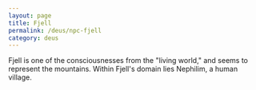 ```yaml
---
layout: page
title: Fjell
permalink: /deus/npc-fjell
category: deus
---
```

Fjell is one of the consciousnesses from the &quot;living world,&quot; and seems to represent the mountains. Within Fjell's domain lies Nephilim, a human village.
